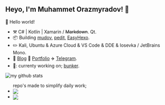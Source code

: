 ## Heyo, I'm Muhammet Orazmyradov! :wave:

🎊 Hello world!

- :hammer_and_pick: C# | Kotlin | Xamarin / ~~Markdown~~. Qt.
- :package: Building [mudov](https://github.com/orazmyradov/www.mudov.com), [pedit](https://github.com/pandaos/pedit), [EasyHexo](https://github.com/EasyHexo/Easy-Hexo).
- :pencil2: Kali, Ubuntu & Azure Cloud & VS Code & DDE & Iosevka / JetBrains Mono.
- :memo: [Blog](http://mudov.com/about) :card_index: [Portfolio](http://mudov.com/portfolio) :airplane: [Telegram](https://t.me/tranquiliz0r).
- 🍐: currenty working on; [bunker](https://github.com/orazmyradov/startup-page-bunker).

![my github stats](https://github-readme-stats.vercel.app/api?username=orazmyradov&theme=gruvbox&show_icons=true)

<ul>
  <span> repo's made to simplify daily work; </span>
<li><a href="https://github.com/orazmyradov/startup-page-google">
  <img align="center" src="https://github-readme-stats.vercel.app/api/pin/?username=orazmyradov&repo=startup-page-google" />
  </a> </li>
<li> <a href="https://github.com/orazmyradov/startup-page-bunker">
  <img align="center" src="https://github-readme-stats.vercel.app/api/pin/?username=orazmyradov&repo=startup-page-bunker" />
</a> </li>
</ul>
